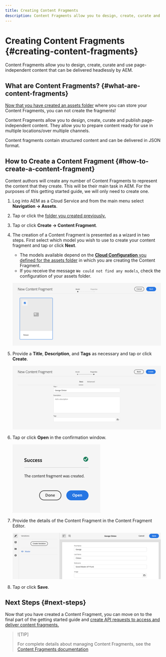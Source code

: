 ```yaml
---
title: Creating Content Fragments
description: Content Fragments allow you to design, create, curate and use page-independent content that can be delivered headlessly by AEM.
---
```


# Creating Content Fragments {#creating-content-fragments}

Content Fragments allow you to design, create, curate and use page-independent content that can be delivered headlessly by AEM.

## What are Content Fragments? {#what-are-content-fragments}

[Now that you have created an assets folder](create-assets-folder.md) where you can store your Content Fragments, you can not create the fragments!

Content Fragments allow you to design, create, curate and publish page-independent content. They allow you to prepare content ready for use in multiple locations/over multiple channels.

Content fragments contain structured content and can be delivered in JSON format.

## How to Create a Content Fragment {#how-to-create-a-content-fragment}

Content authors will create any number of Content Fragments to represent the content that they create. This will be their main task in AEM. For the purposes of this getting started guide, we will only need to create one.

1. Log into AEM as a Cloud Service and from the main menu select **Navigation -&gt; Assets**.
1. Tap or click the [folder you created previously.](create-assets-folder.md)
1. Tap or click **Create -&gt; Content Fragment**.
1. The creation of a Content Fragment is presented as a wizard in two steps. First select which model you wish to use to create your content fragment and tap or click **Next**.
   * The models available depend on the [**Cloud Configuration** you defined for the assets folder](create-assets-folder.md) in which you are creating the Content Fragment.
   * If you receive the message `We could not find any models`, check the configuration of your assets folder.

   ![Select Content Fragment Model](../assets/content-fragment-model-select.png)
1. Provide a **Title**, **Description**, and **Tags** as necessary and tap or click **Create**.

   ![Create Content Fragment](../assets/content-fragment-create.png)
1. Tap or click **Open** in the confirmation window.

   ![Content Fragment created confirmation](../assets/content-fragment-confirmation.png)
1. Provide the details of the Content Fragment in the Content Fragment Editor.

   ![Content Fragment Editor](../assets/content-fragment-edit.png)
1. Tap or click **Save**.

## Next Steps {#next-steps}

Now that you have created a Content Fragment, you can move on to the final part of the getting started guide and [create API requests to access and deliver content fragments.](create-api-request.md)

>![TIP]
>
>For complete details about managing Content Fragments, see the [Content Fragments documentation](/help/assets/content-fragments/content-fragments.md)
